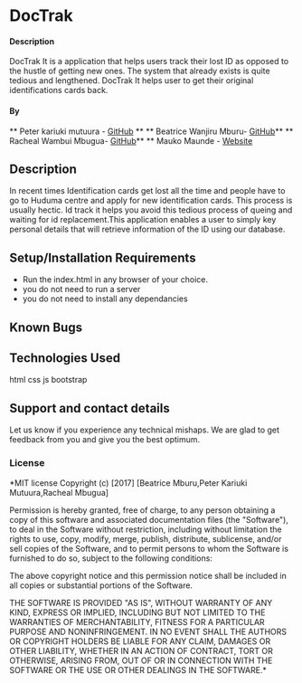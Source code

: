 # DocTrak

#### Description

 DocTrak It is a application that helps users track their lost ID as opposed to the hustle of getting new ones. The system that already exists is quite tedious and lengthened. DocTrak It helps user to get their original identifications cards back.

#### By 

**  Peter kariuki mutuura - [GitHub](http://peterkariukimutuura.github.io) **
** Beatrice Wanjiru Mburu- [GitHub](http://mburuBeatrice.github.io)**
** Racheal Wambui Mbugua- [GitHub](http://racheal234.github.io)**
** Mauko Maunde - [Website](https://mauko.co.ke/)


## Description     
In recent times Identification cards get lost all the time and people have to go to Huduma centre and apply for new identification cards. This process is usually hectic. Id track it helps you avoid this tedious process of queing and waiting for id replacement.This application enables a user to simply key personal details that will retrieve information of the ID using our database.

## Setup/Installation Requirements

* Run the index.html in any browser of your choice.
* you do not need to run a server
* you do not need to install any dependancies

## Known Bugs

## Technologies Used
   html
   css
   js
   bootstrap

## Support and contact details

Let us know if you experience any technical mishaps. We are glad to get feedback from you and give you the best optimum.

### License

*MIT license
Copyright (c) [2017] [Beatrice Mburu,Peter Kariuki Mutuura,Racheal Mbugua]

Permission is hereby granted, free of charge, to any person obtaining a copy of this software and associated documentation files (the "Software"), to deal in the Software without restriction, including without limitation the rights to use, copy, modify, merge, publish, distribute, sublicense, and/or sell copies of the Software, and to permit persons to whom the Software is furnished to do so, subject to the following conditions:

The above copyright notice and this permission notice shall be included in all copies or substantial portions of the Software.

THE SOFTWARE IS PROVIDED "AS IS", WITHOUT WARRANTY OF ANY KIND, EXPRESS OR IMPLIED, INCLUDING BUT NOT LIMITED TO THE WARRANTIES OF MERCHANTABILITY, FITNESS FOR A PARTICULAR PURPOSE AND NONINFRINGEMENT. IN NO EVENT SHALL THE AUTHORS OR COPYRIGHT HOLDERS BE LIABLE FOR ANY CLAIM, DAMAGES OR OTHER LIABILITY, WHETHER IN AN ACTION OF CONTRACT, TORT OR OTHERWISE, ARISING FROM, OUT OF OR IN CONNECTION WITH THE SOFTWARE OR THE USE OR OTHER DEALINGS IN THE SOFTWARE.*


